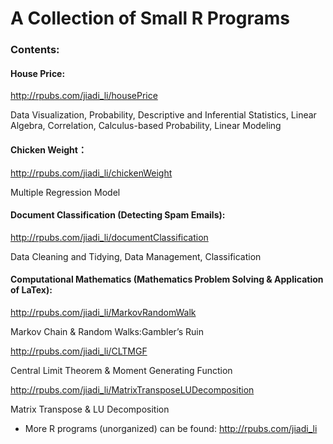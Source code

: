 # A Collection of Small R Programs

### Contents:

#### House Price:

http://rpubs.com/jiadi_li/housePrice    

Data Visualization, Probability, Descriptive and Inferential Statistics, Linear Algebra, Correlation, Calculus-based Probability, Linear Modeling


#### Chicken Weight：

http://rpubs.com/jiadi_li/chickenWeight

Multiple Regression Model


#### Document Classification (Detecting Spam Emails):

http://rpubs.com/jiadi_li/documentClassification

Data Cleaning and Tidying, Data Management, Classification


#### Computational Mathematics (Mathematics Problem Solving & Application of LaTex):

http://rpubs.com/jiadi_li/MarkovRandomWalk

Markov Chain & Random Walks:Gambler’s Ruin


http://rpubs.com/jiadi_li/CLTMGF

Central Limit Theorem & Moment Generating Function


http://rpubs.com/jiadi_li/MatrixTransposeLUDecomposition

Matrix Transpose & LU Decomposition


* More R programs (unorganized) can be found: http://rpubs.com/jiadi_li
